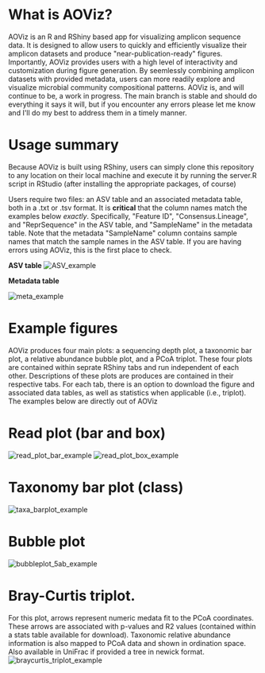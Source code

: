 # What is AOViz?
AOViz is an R and RShiny based app for visualizing amplicon sequence data. It is designed to allow users to quickly and efficiently visualize their amplicon datasets and produce "near-publication-ready" figures. Importantly, AOViz provides users with a high level of interactivity and customization during figure generation. By seemlessly combining amplicon datasets with provided metadata, users can more readily explore and visualize microbial community compositional patterns. AOViz is, and will continue to be, a work in progress. The main branch is stable and should do everything it says it will, but if you encounter any errors please let me know and I'll do my best to address them in a timely manner. 

# Usage summary
Because AOViz is built using RShiny, users can simply clone this repository to any location on their local machine and execute it by running the server.R script in RStudio (after installing the appropriate packages, of course)

Users require two files: an ASV table and an associated metadata table, both in a .txt or .tsv format. It is <b>critical</b> that the column names match the examples below <i>exactly</i>. Specifically, "Feature ID", "Consensus.Lineage", and "ReprSequence" in the ASV table, and "SampleName" in the metadata table. Note that the metadata "SampleName" column contains sample names that match the sample names in the ASV table. If you are having errors using AOViz, this is the first place to check. 

<b>ASV table</b>
![ASV_example](https://github.com/AlexUmbach/AOViz/assets/56092913/4af226dc-c0b0-4f96-a7bd-8ce8fac773f2)

<b>Metadata table</b>

![meta_example](https://github.com/AlexUmbach/AOViz/assets/56092913/92f7a906-9470-4a62-9d37-ee022e306062)

# Example figures
AOViz produces four main plots: a sequencing depth plot, a taxonomic bar plot, a relative abundance bubble plot, and a PCoA triplot. These four plots are contained within seprate RShiny tabs and run independent of each other. Descriptions of these plots are produces are contained in their respective tabs. For each tab, there is an option to download the figure and associated data tables, as well as statistics when applicable (i.e., triplot). The examples below are directly out of AOViz


# Read plot (bar and box)
![read_plot_bar_example](https://github.com/AlexUmbach/AOViz/assets/56092913/03e1096a-39ac-44a1-a8f2-b1eec417008b)
![read_plot_box_example](https://github.com/AlexUmbach/AOViz/assets/56092913/64021541-698e-452f-b9d0-767c1ca26089)

# Taxonomy bar plot (class)
![taxa_barplot_example](https://github.com/AlexUmbach/AOViz/assets/56092913/da04498a-6c86-47fc-83b0-d92caf03bbe9)

# Bubble plot
![bubbleplot_5ab_example](https://github.com/AlexUmbach/AOViz/assets/56092913/8cdd7aba-06f6-4865-860d-1e57c2b1ad68)

# Bray-Curtis triplot. 
For this plot, arrows represent numeric medata fit to the PCoA coordinates. These arrows are associated with p-values and R2 values (contained within a stats table available for download). Taxonomic relative abundance information is also mapped to PCoA data and shown in ordination space. Also available in UniFrac if provided a tree in newick format. 
![braycurtis_triplot_example](https://github.com/AlexUmbach/AOViz/assets/56092913/d0627b17-48ae-40dc-b6b6-41b96e659dfe)

